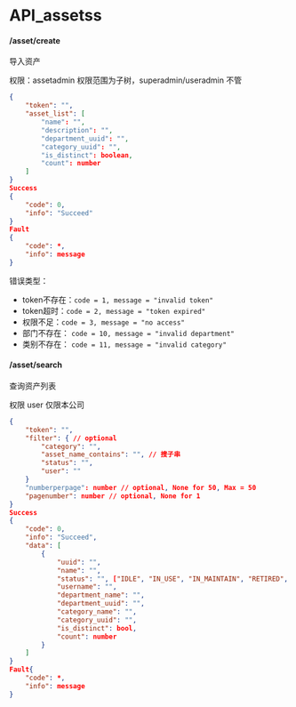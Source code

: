 # API_assetss

#### /asset/create

导入资产

权限：assetadmin 权限范围为子树，superadmin/useradmin 不管

```json
{
	"token": "",
	"asset_list": [
		"name": "",
		"description": "",
		"department_uuid": "",
		"category_uuid": "",
		"is_distinct": boolean,
		"count": number
	]
}
Success
{
	"code": 0,
	"info": "Succeed"
}
Fault
{
	"code": *,
	"info": message
}

```

错误类型：

* token不存在：`code = 1, message = "invalid token"`
* token超时：`code = 2, message = "token expired"`
* 权限不足：`code = 3, message = "no access"`
* 部门不存在： `code = 10, message = "invalid department"`
* 类别不存在： `code = 11, message = "invalid category"`

#### /asset/search

查询资产列表

权限 user 仅限本公司

```json
{
	"token": "",
	"filter": { // optional
		"category": "",
		"asset_name_contains": "", // 搜子串
		"status": "",
		"user": ""
	}
	"numberperpage": number // optional, None for 50, Max = 50
	"pagenumber": number // optional, None for 1
}
Success
{
	"code": 0,
	"info": "Succeed",
	"data": [
		{
			"uuid": "",
			"name": "",
			"status": "", ["IDLE", "IN_USE", "IN_MAINTAIN", "RETIRED", "DELETED "]
			"username": "",
			"department_name": "",
			"department_uuid": "",
			"category_name": "",
			"category_uuid": "",
			"is_distinct": bool,
			"count": number
		}
	]
}
Fault{
	"code": *,
	"info": message
}

```


